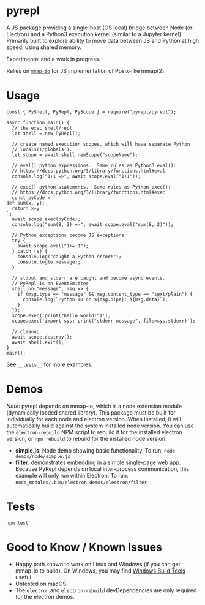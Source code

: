 # pyrepl

A JS package providing a single-host (OS local) bridge between Node (or Electron) and a Python3 execution kernel (similar to a Jupyter kernel). Primarily built to explore ability to move data between JS and Python at high speed, using shared memory.

Experimental and a work in progress.

Relies on [`mmap-io`](https://github.com/ozra/mmap-io) for JS implementation of Posix-like mmap(2).

# Usage

```
const { PyShell, PyRepl, PyScope } = require("pyrepl/pyrepl");

async function main() {
  // the exec shell/repl
  let shell = new PyRepl();

  // create named execution scopes, which will have separate Python
  // locals()/globals().
  let scope = await shell.newScope("scopeName");

  // eval() python expressions.  Same rules as Python3 eval():
  // https://docs.python.org/3/library/functions.html#eval
  console.log("1+1 =>", await scope.eval("1+1"));

  // exec() python statements.  Same rules as Python exec():
  // https://docs.python.org/3/library/functions.html#exec
  const pyCode = `
def sum(x, y):
  return x+y
`;
  await scope.exec(pyCode);
  console.log("sum(8, 2) =>", await scope.eval("sum(8, 2)"));

  // Python exceptions become JS exceptions
  try {
    await scope.eval("1+=+1");
  } catch (e) {
    console.log("caught a Python error!");
    console.log(e.message);
  }

  // stdout and stderr are caught and become async events.
  // PyRepl is an EventEmitter
  shell.on("message", msg => {
    if (msg.type == "message" && msg.content_type == "text/plain") {
      console.log(`Python IO on ${msg.pipe}: ${msg.data}`);
    }
  });
  scope.exec('print("hello world!")');
  scope.exec('import sys; print("stderr message", file=sys.stderr)');

  // cleanup
  await scope.destroy();
  await shell.exit();
}
main();
```

See `__tests__` for more examples.

# Demos

_Note_: pyrepl depends on mmap-io, which is a node extension module (dynamically loaded shared library). This package must be built for individually for each node and electron version. When installed, it will automatically build against the system installed node version. You can use the `electron-rebuild` NPM script to rebuild it for the installed electron version, or `npm rebuild` to rebuild for the installed node version.

* **simple.js**: Node demo showing basic functionality. To run: `node demos/node/simple.js`
* **filter**: demonstrates embedding in a simple single-page web app. Because PyRepl depends on local inter-process communication, this example will only run within Electron. To run:
  `node_modules/.bin/electron demos/electron/filter`

# Tests

```
npm test
```

# Good to Know / Known Issues

* Happy path known to work on Linux and Windows (if you can get mmap-io to build). On Windows, you may find [Windows Build Tools](https://www.npmjs.com/package/windows-build-tools) useful.
* Untested on macOS.
* The `electron` and `electron-rebuild` devDependencies are only required for the electron demos.
